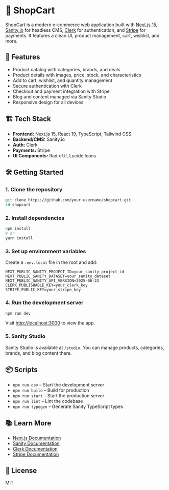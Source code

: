 # 🛒 ShopCart

ShopCart is a modern e-commerce web application built with [Next.js 15](https://nextjs.org/), [Sanity.io](https://www.sanity.io/) for headless CMS, [Clerk](https://clerk.com/) for authentication, and [Stripe](https://stripe.com/) for payments. It features a clean UI, product management, cart, wishlist, and more.

## 🚀 Features

- Product catalog with categories, brands, and deals
- Product details with images, price, stock, and characteristics
- Add to cart, wishlist, and quantity management
- Secure authentication with Clerk
- Checkout and payment integration with Stripe
- Blog and content managed via Sanity Studio
- Responsive design for all devices

## 🏗️ Tech Stack

- **Frontend:** Next.js 15, React 19, TypeScript, Tailwind CSS
- **Backend/CMS:** Sanity.io
- **Auth:** Clerk
- **Payments:** Stripe
- **UI Components:** Radix UI, Lucide Icons

## 🛠️ Getting Started

### 1. Clone the repository

```bash
git clone https://github.com/your-username/shopcart.git
cd shopcart
```

### 2. Install dependencies

```bash
npm install
# or
yarn install
```

### 3. Set up environment variables

Create a `.env.local` file in the root and add:

```
NEXT_PUBLIC_SANITY_PROJECT_ID=your_sanity_project_id
NEXT_PUBLIC_SANITY_DATASET=your_sanity_dataset
NEXT_PUBLIC_SANITY_API_VERSION=2025-06-23
CLERK_PUBLISHABLE_KEY=your_clerk_key
STRIPE_PUBLIC_KEY=your_stripe_key
```

### 4. Run the development server

```bash
npm run dev
```

Visit [http://localhost:3000](http://localhost:3000) to view the app.

### 5. Sanity Studio

Sanity Studio is available at `/studio`. You can manage products, categories, brands, and blog content there.

## 📦 Scripts

- `npm run dev` – Start the development server
- `npm run build` – Build for production
- `npm run start` – Start the production server
- `npm run lint` – Lint the codebase
- `npm run typegen` – Generate Sanity TypeScript types

## 📚 Learn More

- [Next.js Documentation](https://nextjs.org/docs)
- [Sanity Documentation](https://www.sanity.io/docs)
- [Clerk Documentation](https://clerk.com/docs)
- [Stripe Documentation](https://stripe.com/docs)

## 📝 License

MIT
